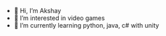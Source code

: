 - 👋 Hi, I’m Akshay
- 👀 I’m interested in video games
- 🌱 I’m currently learning python, java, c# with unity

<!---
AkshayTG03/AkshayTG03 is a ✨ special ✨ repository because its `README.md` (this file) appears on your GitHub profile.
You can click the Preview link to take a look at your changes.
--->
